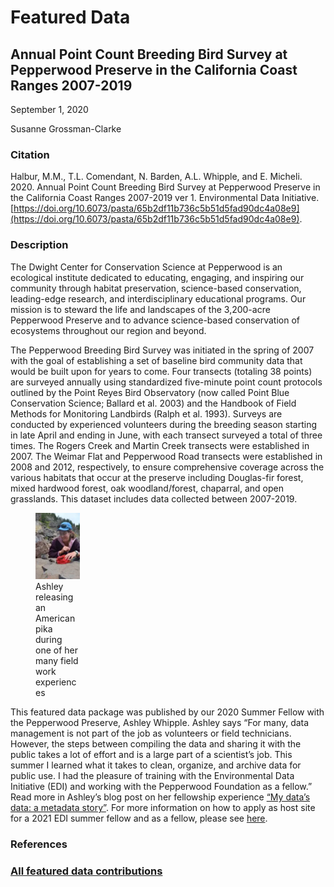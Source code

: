 # Featured Data

## Annual Point Count Breeding Bird Survey at Pepperwood Preserve in the California Coast Ranges 2007-2019

September 1, 2020

Susanne Grossman-Clarke

### Citation

Halbur, M.M., T.L. Comendant, N. Barden, A.L. Whipple, and E. Micheli. 2020. Annual Point Count Breeding Bird Survey at Pepperwood Preserve in the California Coast Ranges 2007-2019 ver 1. Environmental Data Initiative. [https://doi.org/10.6073/pasta/65b2df11b736c5b51d5fad90dc4a08e9](https://doi.org/10.6073/pasta/65b2df11b736c5b51d5fad90dc4a08e9).

### Description

The Dwight Center for Conservation Science at Pepperwood is an ecological institute dedicated to educating, engaging, and inspiring our community through habitat preservation, science-based conservation, leading-edge research, and interdisciplinary educational programs. Our mission is to steward the life and landscapes of the 3,200-acre Pepperwood Preserve and to advance science-based conservation of ecosystems throughout our region and beyond.

The Pepperwood Breeding Bird Survey was initiated in the spring of 2007 with the goal of establishing a set of baseline bird community data that would be built upon for years to come. Four transects (totaling 38 points) are surveyed annually using standardized five-minute point count protocols outlined by the Point Reyes Bird Observatory (now called Point Blue Conservation Science; Ballard et al. 2003) and the Handbook of Field Methods for Monitoring Landbirds (Ralph et al. 1993). Surveys are conducted by experienced volunteers during the breeding season starting in late April and ending in June, with each transect surveyed a total of three times. The Rogers Creek and Martin Creek transects were established in 2007. The Weimar Flat and Pepperwood Road transects were established in 2008 and 2012, respectively, to ensure comprehensive coverage across the various habitats that occur at the preserve including Douglas-fir forest, mixed hardwood forest, oak woodland/forest, chaparral, and open grasslands. This dataset includes data collected between 2007-2019. 

<div class="figure_featured" style="width: 30%;">
    <figure>
       <img src="/static/images/featured_data/pika.png" alt="researcher releasing a bird"/>
       <figcaption class="figure-caption">Ashley releasing an American pika during one of her many field work experiences</figcaption>
    </figure>
</div>

This featured data package was published by our 2020 Summer Fellow with the Pepperwood Preserve, Ashley Whipple. Ashley says “For many, data management is not part of the job as volunteers or field technicians. However, the steps between compiling the data and sharing it with the public takes a lot of effort and is a large part of a scientist’s job. This summer I learned what it takes to clean, organize, and archive data for public use. I had the pleasure of training with the Environmental Data Initiative (EDI) and working with the Pepperwood Foundation as a fellow.” Read more in Ashley’s blog post on her fellowship experience [“My data’s data: a metadata story”](https://www.pepperwoodpreserve.org/2020/07/30/mydatasdata-a-metadata-story/). For more information on how to apply as host site for a 2021 EDI summer fellow and as a fellow, please see [here](https://environmentaldatainitiative.org/summer-fellowship-program/).

### References

### [All featured data contributions](/templates/featured_data/featured-grid)